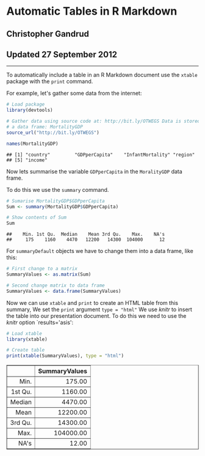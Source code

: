 # Automatic Tables in R Markdown
## Christopher Gandrud
## Updated 27 September 2012

---

To automatically include a table in an R Markdown document use the `xtable` package with the `print` command.

For example, let's gather some data from the internet:


```r
# Load package
library(devtools)

# Gather data using source code at: http://bit.ly/OTWEGS Data is stored in
# a data frame: MortalityGDP
source_url("http://bit.ly/OTWEGS")

names(MortalityGDP)
```

```
## [1] "country"         "GDPperCapita"    "InfantMortality" "region"         
## [5] "income"
```


Now lets summarise the variable `GDPperCapita` in the `MoralityGDP` data frame.

To do this we use the `summary` command.


```r
# Sumarise MortalityGDP$GDPperCapita
Sum <- summary(MortalityGDP$GDPperCapita)

# Show contents of Sum
Sum
```

```
##    Min. 1st Qu.  Median    Mean 3rd Qu.    Max.    NA's 
##     175    1160    4470   12200   14300  104000      12
```


For `summaryDefault` objects we have to change them into a data frame, like this:


```r
# First change to a matrix
SummaryValues <- as.matrix(Sum)

# Second change matrix to data frame
SummaryValues <- data.frame(SummaryValues)
```


Now we can use `xtable` and `print` to create an HTML table from this summary, We set the `print` argument `type = "html"` We use *knitr* to insert the table into our presentation document. To do this we need to use the *knitr* option `results='asis':


```r
# Load xtable
library(xtable)

# Create table
print(xtable(SummaryValues), type = "html")
```

<!-- html table generated in R 2.15.1 by xtable 1.7-0 package -->
<!-- Thu Sep 27 10:31:48 2012 -->
<TABLE border=1>
<TR> <TH>  </TH> <TH> SummaryValues </TH>  </TR>
  <TR> <TD align="right"> Min. </TD> <TD align="right"> 175.00 </TD> </TR>
  <TR> <TD align="right"> 1st Qu. </TD> <TD align="right"> 1160.00 </TD> </TR>
  <TR> <TD align="right"> Median </TD> <TD align="right"> 4470.00 </TD> </TR>
  <TR> <TD align="right"> Mean </TD> <TD align="right"> 12200.00 </TD> </TR>
  <TR> <TD align="right"> 3rd Qu. </TD> <TD align="right"> 14300.00 </TD> </TR>
  <TR> <TD align="right"> Max. </TD> <TD align="right"> 104000.00 </TD> </TR>
  <TR> <TD align="right"> NA's </TD> <TD align="right"> 12.00 </TD> </TR>
   </TABLE>

